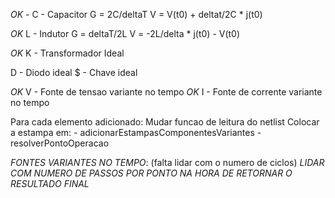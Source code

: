 _OK_ - C - Capacitor
		 G = 2C/deltaT
		 V = V(t0) + deltat/2C * j(t0)
	
_OK_ L - Indutor
		 G = deltaT/2L
		 V = -2L/delta * j(t0) - V(t0) 

_OK_ K - Transformador Ideal

D - Diodo ideal
$ - Chave ideal

_OK_ V - Fonte de tensao variante no tempo
_OK_ I - Fonte de corrente variante no tempo

Para cada elemento adicionado:
	Mudar funcao de leitura do netlist
	Colocar a estampa em:
		- adicionarEstampasComponentesVariantes
		- resolverPontoOperacao

_FONTES VARIANTES NO TEMPO_: (falta lidar com o numero de ciclos)
_LIDAR COM NUMERO DE PASSOS POR PONTO NA HORA DE RETORNAR O RESULTADO FINAL_

